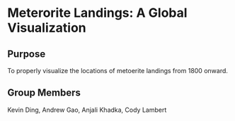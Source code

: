 # Meterorite Landings: A Global Visualization

## Purpose 
To properly visualize the locations of metoerite landings from 1800 onward.

## Group Members
Kevin Ding, Andrew Gao, Anjali Khadka, Cody Lambert
